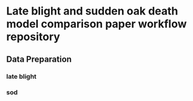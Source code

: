# Late blight and sudden oak death model comparison paper workflow repository

## Data Preparation
### late blight

### sod

